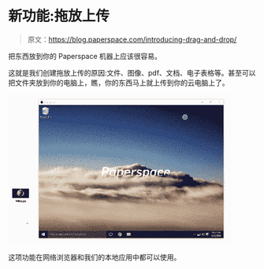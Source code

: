 # 新功能:拖放上传

> 原文：<https://blog.paperspace.com/introducing-drag-and-drop/>

把东西放到你的 Paperspace 机器上应该很容易。

这就是我们创建拖放上传的原因:文件、图像、pdf、文档、电子表格等。甚至可以把文件夹放到你的电脑上，瞧，你的东西马上就上传到你的云电脑上了。

![](img/24add2d246d1c2b79182864b69b386a2.png)

这项功能在网络浏览器和我们的本地应用中都可以使用。